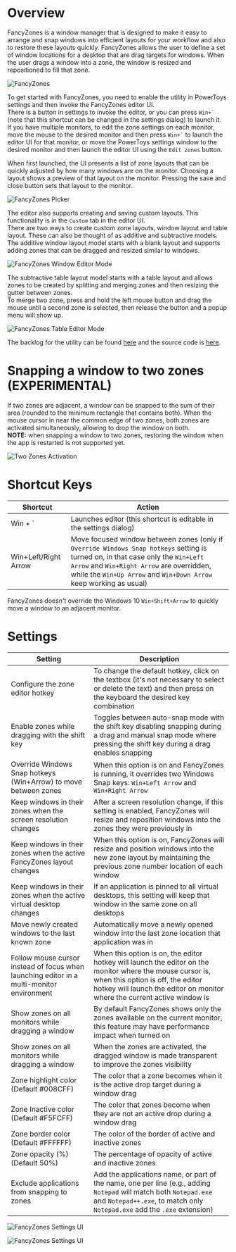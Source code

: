 # Overview
FancyZones is a window manager that is designed to make it easy to arrange and snap windows into efficient layouts for your workflow and also to restore these layouts quickly.  FancyZones allows the user to define a set of window locations for a desktop that are drag targets for windows.  When the user drags a window into a zone, the window is resized and repositioned to fill that zone.  

![FancyZones](FancyZones.png)

To get started with FancyZones, you need to enable the utility in PowerToys settings and then invoke the FancyZones editor UI.  
There is a button in settings to invoke the editor, or you can press <code>Win+&grave;</code> (note that this shortcut can be changed in the settings dialog) to launch it.  
If you have multiple monitors, to edit the zone settings on each monitor, move the mouse to the desired monitor and then press <code>Win+&grave;</code> to launch the editor UI for that monitor, or move the PowerToys settings window to the desired monitor and then launch the editor UI using the `Edit zones` button.  

When first launched, the UI presents a list of zone layouts that can be quickly adjusted by how many windows are on the monitor.  Choosing a layout shows a preview of that layout on the monitor.  Pressing the save and close button sets that layout to the monitor.  

![FancyZones Picker](Picker.png)

The editor also supports creating and saving custom layouts.  This functionality is in the `Custom` tab in the editor UI.  
There are two ways to create custom zone layouts, window layout and table layout.  These can also be thought of as additive and subtractive models.  
The additive window layout model starts with a blank layout and supports adding zones that can be dragged and resized similar to windows.  

![FancyZones Window Editor Mode](WindowEditor.png)

The subtractive table layout model starts with a table layout and allows zones to be created by splitting and merging zones and then resizing the gutter between zones.  
To merge two zone, press and hold the left mouse button and drag the mouse until a second zone is selected, then release the button and a popup menu will show up.

![FancyZones Table Editor Mode](TableEditor.png)

The backlog for the utility can be found [here](https://github.com/Microsoft/PowerToys/tree/master/doc/planning/FancyZonesBacklog.md) and the source code is [here](https://github.com/Microsoft/PowerToys/tree/master/src/modules/fancyzones).

# Snapping a window to two zones (EXPERIMENTAL)

If two zones are adjacent, a window can be snapped to the sum of their area (rounded to the minimum rectangle that contains both). When the mouse cursor in near the common edge of two zones, both zones are activated simultaneously, allowing to drop the window on both.  
**NOTE:** when snapping a window to two zones, restoring the window when the app is restarted is not supported yet.

![Two Zones Activation](TwoZonesActivation.png)

# Shortcut Keys
| Shortcut      | Action |
| ----------- | ----------- |
| Win + `      | Launches editor (this shortcut is editable in the settings dialog)       |
| Win+Left/Right Arrow | Move focused window between zones (only if `Override Windows Snap hotkeys` setting is turned on, in that case only the `Win+Left Arrow` and `Win+Right Arrow` are overridden, while the `Win+Up Arrow` and `Win+Down Arrow` keep working as usual)  |

FancyZones doesn't override the Windows 10 `Win+Shift+Arrow` to quickly move a window to an adjacent monitor.

# Settings
| Setting | Description |
| --------- | ------------- |
| Configure the zone editor hotkey | To change the default hotkey, click on the textbox (it's not necessary to select or delete the text) and then press on the keyboard the desired key combination |
| Enable zones while dragging with the shift key | Toggles between auto-snap mode with the shift key disabling snapping during a drag and manual snap mode where pressing the shift key during a drag enables snapping |
| Override Windows Snap hotkeys (Win+Arrow) to move between zones | When this option is on and FancyZones is running, it overrides two Windows Snap keys: `Win+Left Arrow` and `Win+Right Arrow` |
| Keep windows in their zones when the screen resolution changes | After a screen resolution change, if this setting is enabled, FancyZones will resize and reposition windows into the zones they were previously in |
| Keep windows in their zones when the active FancyZones layout changes | When this option is on, FancyZones will resize and position windows into the new zone layout by maintaining the previous zone number location of each window |
| Keep windows in their zones when the active virtual desktop changes | If an application is pinned to all virtual desktops, this setting will keep that window in the same zone on all desktops |
| Move newly created windows to the last known zone | Automatically move a newly opened window into the last zone location that application was in |
| Follow mouse cursor instead of focus when launching editor in a multi-monitor  environment | When this option is on, the editor hotkey will launch the editor on the monitor where the mouse cursor is, when this option is off, the editor hotkey will launch the editor on monitor where the current active window is  |
| Show zones on all monitors while dragging a window | By default FancyZones shows only the zones available on the current monitor, this feature may have performance impact when turned on |
| Show zones on all monitors while dragging a window | When the zones are activated, the dragged window is made transparent to improve the zones visibility |
| Zone highlight color (Default #008CFF) | The color that a zone becomes when it is the active drop target during a window drag |
| Zone Inactive color (Default #F5FCFF) | The color that zones become when they are not an active drop during a window drag |
| Zone border color (Default #FFFFFF) | The color of the border of active and inactive zones |
| Zone opacity (%) (Default 50%) | The percentage of opacity of active and inactive zones |
| Exclude applications from snapping to zones | Add the applications name, or part of the name, one per line (e.g., adding `Notepad` will match both `Notepad.exe` and `Notepad++.exe`, to match only `Notepad.exe` add the `.exe` extension) | 

![FancyZones Settings UI](FancyZonesSettings1.png)

![FancyZones Settings UI](FancyZonesSettings2.png)


